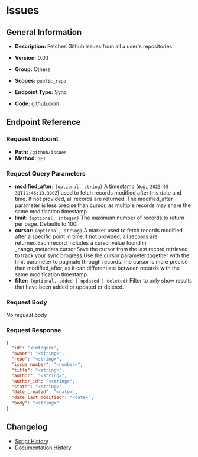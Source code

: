 # Issues

## General Information

- **Description:** Fetches Github issues from all a user's repositories

- **Version:** 0.0.1
- **Group:** Others
- **Scopes:** `public_repo`
- **Endpoint Type:** Sync
- **Code:** [github.com](https://github.com/NangoHQ/integration-templates/tree/main/integrations/github/syncs/issues.ts)


## Endpoint Reference

### Request Endpoint

- **Path:** `/github/issues`
- **Method:** `GET`

### Request Query Parameters

- **modified_after:** `(optional, string)` A timestamp (e.g., `2023-05-31T11:46:13.390Z`) used to fetch records modified after this date and time. If not provided, all records are returned. The modified_after parameter is less precise than cursor, as multiple records may share the same modification timestamp.
- **limit:** `(optional, integer)` The maximum number of records to return per page. Defaults to 100.
- **cursor:** `(optional, string)` A marker used to fetch records modified after a specific point in time.If not provided, all records are returned.Each record includes a cursor value found in _nango_metadata.cursor.Save the cursor from the last record retrieved to track your sync progress.Use the cursor parameter together with the limit parameter to paginate through records.The cursor is more precise than modified_after, as it can differentiate between records with the same modification timestamp.
- **filter:** `(optional, added | updated | deleted)` Filter to only show results that have been added or updated or deleted.

### Request Body

_No request body_

### Request Response

```json
{
  "id": "<integer>",
  "owner": "<string>",
  "repo": "<string>",
  "issue_number": "<number>",
  "title": "<string>",
  "author": "<string>",
  "author_id": "<string>",
  "state": "<string>",
  "date_created": "<date>",
  "date_last_modified": "<date>",
  "body": "<string>"
}
```

## Changelog

- [Script History](https://github.com/NangoHQ/integration-templates/commits/main/integrations/github/syncs/issues.ts)
- [Documentation History](https://github.com/NangoHQ/integration-templates/commits/main/integrations/github/syncs/issues.md)

<!-- END  GENERATED CONTENT -->

